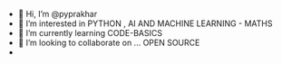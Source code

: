 - 👋 Hi, I’m @pyprakhar
- 👀 I’m interested in PYTHON , AI AND MACHINE LEARNING - MATHS
- 🌱 I’m currently learning CODE-BASICS
- 💞️ I’m looking to collaborate on ... OPEN SOURCE
- 

<!---
pyprakhar/pyprakhar is a ✨ special ✨ repository because its `README.md` (this file) appears on your GitHub profile.
You can click the Preview link to take a look at your changes.
--->
